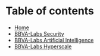 # Table of contents

* [Home](README.md)
* [BBVA-Labs Security](security.md)
* [BBVA-Labs Artificial Intelligence](bbva-labs-artificial-intelligence.md)
* [BBVA-Labs Hyperscale](bbva-labs-hyperscale.md)

